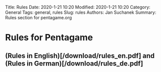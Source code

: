 Title: Rules
Date: 2020-1-21 10:20
Modified: 2020-1-21 10:20
Category: General
Tags: general, rules
Slug: rules
Authors: Jan Suchanek
Summary: Rules section for pentagame.org


# Rules for Pentagame

## (Rules in English)[/download/rules_en.pdf] and (Rules in German)[/download/rules_de.pdf]
